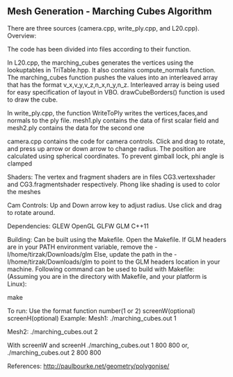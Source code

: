 
## Mesh Generation - Marching Cubes Algorithm
There are three sources (camera.cpp, write_ply.cpp, and L20.cpp). 
Overview:

The code has been divided into files according to their function. 

In L20.cpp, the marching_cubes generates the vertices using the lookuptables in TriTable.hpp. It also contains compute_normals function. The marching_cubes function pushes the values into an interleaved array
that has the format v_x,v_y,v_z,n_x,n_y,n_z. Interleaved array is being used for easy specification of layout in VBO.
drawCubeBorders() function is used to draw the cube.


In write_ply.cpp, the function WriteToPly writes the vertices,faces,and normals to the ply file. mesh1.ply contains the data of first scalar field and mesh2.ply contains the data for the second one

camera.cpp contains the code for camera controls. Click and drag to rotate, and press up arrow or down arrow to change radius. The position are calculated using spherical coordinates. To prevent gimball lock, phi angle is clamped

Shaders: 
The vertex and fragment shaders are in files CG3.vertexshader and CG3.fragmentshader respectively. Phong like shading is used to color the meshes

Cam Controls:
Up and Down arrow key to adjust radius. Use click and drag to rotate around.


Dependencies:
GLEW 
OpenGL 
GLFW 
GLM
C++11

Building:
Can be built using the Makefile.
Open the Makefile. If GLM headers are in your PATH environment variable, remove the -I/home/tirzak/Downloads/glm
Else, update the path in the -I/home/tirzak/Downloads/glm to point to the GLM headers location in your machine.
Following command can be used to build with Makefile: (Assuming you are in the directory with Makefile, and your platform is Linux):

make


To run:
Use the format function number(1 or 2) screenW(optional) screenH(optional)
Example:
Mesh1: 
./marching_cubes.out 1

Mesh2: 
./marching_cubes.out 2

With screenW and screenH
./marching_cubes.out 1 800 800
or,
./marching_cubes.out 2 800 800


References:
http://paulbourke.net/geometry/polygonise/